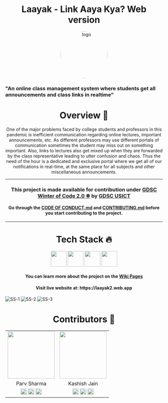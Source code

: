 <h1 align = center> Laayak - Link Aaya Kya? Web version</h1>
<p align="center">
  <a href="https://github.com/laayak/laayakApp">
    <img src="https://play-lh.googleusercontent.com/Z-R0WuGZVBgl31u41yx8P-u5TTf-1h8mn-VbXC65L-TAlsQDjIpxaBXjtxn7ENgA-rs=s180-rw" alt = "logo" height="150px" width="150px" style="border-radius: 50%">
  </a>
 
### "An online class management system where students get all announcements and class links in realtime"

<h1 align=center> Overview 🎇 </h1>
<p align="center">One of the major problems faced by college students and professors in this pandemic is inefficient communication regarding online lectures, important announcements, etc. As different professors may use different portals of communication sometimes the student may miss out on something important. Also, links to lectures also get mixed up when they are forwarded by the class representative leading to utter confusion and chaos. Thus the need of the hour is a dedicated and exclusive portal where we get all of our notifications in real-time, at the same place for all subjects and other miscellaneous announcements.
<hr height=1px>
<h3 align=center>This project is made available for contribution under <a href = "https://gdsc-woc.tech">GDSC Winter of Code 2.0 ❄</a> by <a href = "https://gdsc.community.dev/university-school-of-information-communication-technology-delhi/">GDSC USICT</a></h3>

 <h4 align=center>Go through the <a href = "https://github.com/LaayaK/LaayakApp/blob/master/CODE_OF_CONDUCT.md">CODE OF CONDUCT.md</a> and <a href = "https://github.com/LaayaK/LaayakApp/blob/master/CONTRIBUTING.md">CONTRIBUTING.md</a> before you start contributing to the project.</h4>
<hr>
<h1 align=center> Tech Stack 🔥 </h1>  
  <p align="center">
 <img src = "https://www.vectorlogo.zone/logos/reactjs/reactjs-ar21.svg"height = 50 px/> <img src="https://www.vectorlogo.zone/logos/firebase/firebase-ar21.svg" height= 50px/> <img src="https://www.vectorlogo.zone/logos/nodejs/nodejs-ar21.svg" height = 50 px/> <img src="https://www.vectorlogo.zone/logos/github/github-ar21.svg" height = 50 px/> 
  
<h4 align=center>You can learn more about the project on the <a href =  "https://github.com/LaayaK/LaayakApp/wiki">Wiki Pages</a></h4>

<h4 align=center>Visit live website at: https://laayak2.web.app</h4>

![SS-1](https://user-images.githubusercontent.com/55389276/140503010-14f6faed-923b-429f-8eb4-66ea36fe45cd.png)
![SS-2](https://user-images.githubusercontent.com/55389276/140503238-d4d81292-bfa3-45b2-8473-1a3f51ad8d03.png)
![SS-3](https://user-images.githubusercontent.com/55389276/140503071-b93ea170-7486-4a35-b505-4edfa165466f.png)


  <h1 align=center> Contributors 👏 </h1>
  <p align="center"><table align=center border = "0px">
  <tr>
  <td><img src = "https://avatars.githubusercontent.com/u/59911189?v=4" height = 150 width = 150></td> 
  <td><img src = "https://avatars.githubusercontent.com/u/55389276?v=4" height = 150 width = 150></td>
  </tr>
  <td align=center>Parv Sharma</td>
  <td align=center>Kashish Jain</td>
  </tr>
  <td align=center><a href = "https://www.linkedin.com/in/parv-sharma10462/"><img src = "https://www.vectorlogo.zone/logos/linkedin/linkedin-tile.svg" height = "20px" width = "20px"></a>  <a href = "https://twitter.com/pscoder10462"><img src = "https://www.vectorlogo.zone/logos/twitter/twitter-tile.svg" height = "20px" width = "20px"></a>  <a href = "https://github.com/PSCoder10462/"><img src = "https://www.vectorlogo.zone/logos/github/github-tile.svg" height = "20px" width = "20px"></a></td>
  <td align=center><a target="_blank" href = "https://www.linkedin.com/in/Kashishjain04"><img src = "https://www.vectorlogo.zone/logos/linkedin/linkedin-tile.svg" height = "20px" width = "20px"></a>  <a href = "https://www.instagram.com/Kashish_jain04"><img src = "https://www.vectorlogo.zone/logos/instagram/instagram-icon.svg" height = "20px" width = "20px"></a>  <a href = "https://www.github.com/Kashishjain04"><img src = "https://www.vectorlogo.zone/logos/github/github-tile.svg" height = "20px" width = "20px"></a></td> 
  </tr>
  </table>
  




